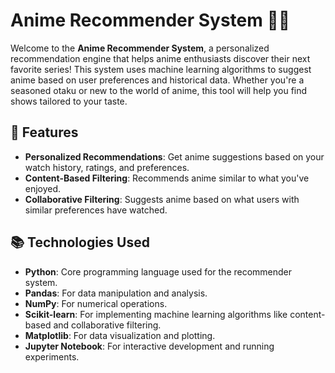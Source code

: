 # Anime Recommender System 🎥✨

Welcome to the **Anime Recommender System**, a personalized recommendation engine that helps anime enthusiasts discover their next favorite series! This system uses machine learning algorithms to suggest anime based on user preferences and historical data. Whether you're a seasoned otaku or new to the world of anime, this tool will help you find shows tailored to your taste.

## 🚀 Features

- **Personalized Recommendations**: Get anime suggestions based on your watch history, ratings, and preferences.
- **Content-Based Filtering**: Recommends anime similar to what you've enjoyed.
- **Collaborative Filtering**: Suggests anime based on what users with similar preferences have watched.

## 📚 Technologies Used

- **Python**: Core programming language used for the recommender system.
- **Pandas**: For data manipulation and analysis.
- **NumPy**: For numerical operations.
- **Scikit-learn**: For implementing machine learning algorithms like content-based and collaborative filtering.
- **Matplotlib**: For data visualization and plotting.
- **Jupyter Notebook**: For interactive development and running experiments.

